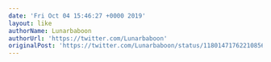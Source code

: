 ```yaml
---
date: 'Fri Oct 04 15:46:27 +0000 2019'
layout: like
authorName: Lunarbaboon
authorUrl: 'https://twitter.com/Lunarbaboon'
originalPost: 'https://twitter.com/Lunarbaboon/status/1180147176221085697'
---
```

